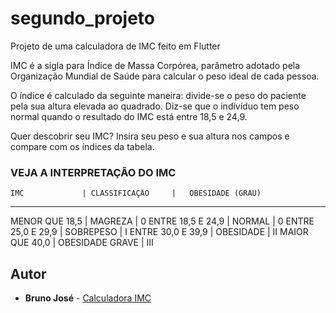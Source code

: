 # segundo_projeto

Projeto de uma calculadora de IMC feito em Flutter

IMC é a sigla para Índice de Massa Corpórea, parâmetro adotado pela Organização Mundial de Saúde para calcular o peso ideal de cada pessoa.

O índice é calculado da seguinte maneira: divide-se o peso do paciente pela sua altura elevada ao quadrado. Diz-se que o indivíduo tem peso normal quando o resultado do IMC está entre 18,5 e 24,9.

Quer descobrir seu IMC? Insira seu peso e sua altura nos campos e compare com os índices da tabela. 

### VEJA A INTERPRETAÇÃO DO IMC

	IMC				| CLASSIFICAÇÃO		|   OBESIDADE (GRAU) 
-----------------------------------------------------------------
MENOR QUE 18,5		|	MAGREZA			|		  0
ENTRE 18,5 E 24,9	|	NORMAL			|		  0
ENTRE 25,0 E 29,9	|	SOBREPESO		|		  I
ENTRE 30,0 E 39,9	|	OBESIDADE		|	      II
MAIOR QUE 40,0		|	OBESIDADE GRAVE	|		  III


## Autor

* **Bruno José** - [Calculadora IMC](https://github.com/brunozn/ApredendoFlutter)
